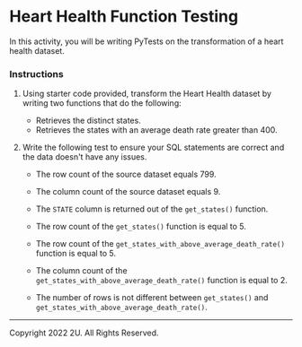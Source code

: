 # Heart Health Function Testing

In this activity, you will be writing PyTests on the transformation of a heart health dataset.

### Instructions

1. Using starter code provided, transform the Heart Health dataset by writing two functions that do the following:

    * Retrieves the distinct states.
    * Retrieves the states with an average death rate greater than 400.

2. Write the following test to ensure your SQL statements are correct and the data doesn't have any issues.

    * The row count of the source dataset equals 799.

    * The column count of the source dataset equals 9. 

    * The `STATE` column is returned out of the `get_states()` function.

    * The row count of the `get_states()` function is equal to 5.

    * The row count of the `get_states_with_above_average_death_rate()` function is equal to 5.

    * The column count of the `get_states_with_above_average_death_rate()` function is equal to 2.

    * The number of rows is not different between `get_states()` and `get_states_with_above_average_death_rate()`.

---

Copyright 2022 2U. All Rights Reserved.